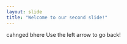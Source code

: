 ```yaml
---
layout: slide
title: "Welcome to our second slide!"
---
```

cahnged bhere
Use the left arrow to go back!
